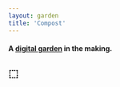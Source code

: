 ```yaml
---
layout: garden
title: 'Compost'
---
```


#### A [digital garden](https://www.technologyreview.com/2020/09/03/1007716/digital-gardens-let-you-cultivate-your-own-little-bit-of-the-internet/) in the making.

## ⬚